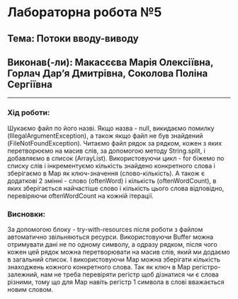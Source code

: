 # Лабораторна робота №5
## Тема: Потоки вводу-виводу
## Виконав(-ли): Макасєєва Марія Олексіївна, Горлач Дарʼя Дмитрівна, Соколова Поліна Сергіївна
---
### **Хід роботи:**
Шукаємо файл по його назві. Якщо назва - null, викидаємо помилку (IllegalArgumentException), а також якщо файл не був знайдений (FileNotFoundException).
Читаємо файл рядок за рядком, кожен з яких перетворюємо на масив слів, за допомогою методу String.split, і добавляємо в список (ArrayList).
Використовуючи цикл - for біжемо по списку слів і інкрементуємо кількість знайдено конкретного слова і зберігаємо в Map як ключ-значення (слово-кількість).
А також є додаткові 2 змінні - слово (oftenWord) і кількість (oftenWordCount), в яких зберігається найчастіше слово і кількість цього слова відповідно, перевіряючи oftenWordCount на кожній ітерації.

### **Висновки:** 
За допомогою блоку - try-with-resources після роботи з файлом автоматично звільняються ресурси. Використовуючи Buffer можна отримувати дані не по одному символу, а одразу рядком, після чого кожен цей рядок можна перетворювати на масив слів, який ми додаємо в загальний список.
І використовуючи Map можна зберігати кількість знаходжень кожного конкретного слова. Так як ключ в Map регістро-залежний, нам не треба перевіряти регістр щоб дізнатися чи є слова різними, тому що для Map навіть регістр 1 символа в слові вважається новим словом. 
```
